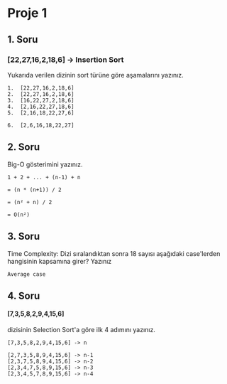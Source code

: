 # Proje 1
## 1. Soru
### [22,27,16,2,18,6] -> Insertion Sort

Yukarıda verilen dizinin sort türüne göre aşamalarını yazınız.

  
    1.  [22,27,16,2,18,6]
    2.  [22,27,16,2,18,6]
    3.  [16,22,27,2,18,6]
    4.  [2,16,22,27,18,6]
    5.  [2,16,18,22,27,6]

    6.  [2,6,16,18,22,27] 


## 2. Soru
Big-O gösterimini yazınız.

    1 + 2 + ... + (n-1) + n

    = (n * (n+1)) / 2

    = (n² + n) / 2

    = O(n²) 

## 3. Soru
Time Complexity: Dizi sıralandıktan sonra 18 sayısı aşağıdaki case'lerden hangisinin kapsamına girer? Yazınız

    Average case

## 4. Soru
#### [7,3,5,8,2,9,4,15,6] 
dizisinin Selection Sort'a göre ilk 4 adımını yazınız.    

    [7,3,5,8,2,9,4,15,6] -> n
    
    [2,7,3,5,8,9,4,15,6] -> n-1
    [2,3,7,5,8,9,4,15,6] -> n-2
    [2,3,4,7,5,8,9,15,6] -> n-3
    [2,3,4,5,7,8,9,15,6] -> n-4